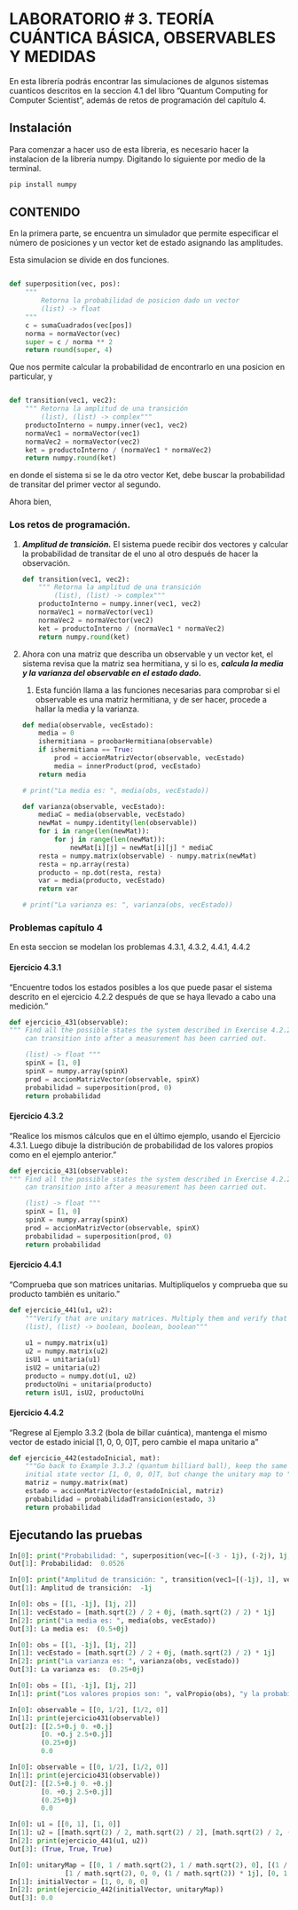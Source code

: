 # LABORATORIO # 3. TEORÍA CUÁNTICA BÁSICA, OBSERVABLES Y MEDIDAS
En esta librería podrás encontrar las simulaciones de algunos sistemas cuanticos descritos en la seccion 4.1 del libro ”Quantum Computing for Computer Scientist”, además de retos de programación del capítulo 4.

## Instalación

Para comenzar a hacer uso de esta libreria, es necesario hacer la instalacion de la librería numpy. Digitando lo siguiente por medio de la terminal.

```python
pip install numpy
```

## CONTENIDO

En la primera parte, se encuentra un simulador que permite especificar el número de posiciones y un vector ket de estado asignando las amplitudes.

Esta simulacion se divide en dos funciones. 

```python

def superposition(vec, pos):
    """
        Retorna la probabilidad de posicion dado un vector
        (list) -> float
    """
    c = sumaCuadrados(vec[pos])
    norma = normaVector(vec)
    super = c / norma ** 2
    return round(super, 4)

```

Que nos permite calcular la probabilidad de encontrarlo en una posicion en particular, y 

```python

def transition(vec1, vec2):
    """ Retorna la amplitud de una transición
        (list), (list) -> complex"""
    productoInterno = numpy.inner(vec1, vec2)
    normaVec1 = normaVector(vec1)
    normaVec2 = normaVector(vec2)
    ket = productoInterno / (normaVec1 * normaVec2)
    return numpy.round(ket)

```

en donde el sistema si se le da otro vector Ket, debe buscar la probabilidad de transitar del primer vector al segundo.

Ahora bien,
### Los retos de programación.

1. ***Amplitud de transición.*** El sistema puede recibir dos vectores y calcular la probabilidad de transitar de el uno al otro después de hacer la observación.
    
    ```python
    def transition(vec1, vec2):
        """ Retorna la amplitud de una transición
            (list), (list) -> complex"""
        productoInterno = numpy.inner(vec1, vec2)
        normaVec1 = normaVector(vec1)
        normaVec2 = normaVector(vec2)
        ket = productoInterno / (normaVec1 * normaVec2)
        return numpy.round(ket)
    ```
    
2. Ahora con una matriz que describa un observable y un vector ket, el sistema revisa que la matriz sea hermitiana, y si lo es, ***calcula la media y la varianza del observable en el estado dado.***
    1. Esta función llama a las funciones necesarias para comprobar si el observable es una matriz hermitiana, y de ser hacer, procede a hallar la media y la varianza.

    ```python
    def media(observable, vecEstado):
        media = 0
        ishermitiana = proobarHermitiana(observable)
        if ishermitiana == True:
            prod = accionMatrizVector(observable, vecEstado)
            media = innerProduct(prod, vecEstado)
        return media

    # print("La media es: ", media(obs, vecEstado))

    def varianza(observable, vecEstado):
        mediaC = media(observable, vecEstado)
        newMat = numpy.identity(len(observable))
        for i in range(len(newMat)):
            for j in range(len(newMat)):
                newMat[i][j] = newMat[i][j] * mediaC
        resta = numpy.matrix(observable) - numpy.matrix(newMat)
        resta = np.array(resta)
        producto = np.dot(resta, resta)
        var = media(producto, vecEstado)
        return var

    # print("La varianza es: ", varianza(obs, vecEstado))

    ```
### Problemas capítulo 4
En esta seccion se modelan los problemas 4.3.1, 4.3.2, 4.4.1, 4.4.2

#### Ejercicio 4.3.1

“Encuentre todos los estados posibles a los que puede pasar el sistema descrito en el ejercicio 4.2.2 después de que se haya llevado a cabo una medición.”
```python
def ejercicio_431(observable):
""" Find all the possible states the system described in Exercise 4.2.2
    can transition into after a measurement has been carried out.

    (list) -> float """
    spinX = [1, 0]
    spinX = numpy.array(spinX)
    prod = accionMatrizVector(observable, spinX)
    probabilidad = superposition(prod, 0)
    return probabilidad
```
#### Ejercicio 4.3.2

“Realice los mismos cálculos que en el último ejemplo, usando el Ejercicio 4.3.1. Luego dibuje la distribución de probabilidad de los valores propios como en el ejemplo anterior.”

```python
def ejercicio_431(observable):
""" Find all the possible states the system described in Exercise 4.2.2
    can transition into after a measurement has been carried out.

    (list) -> float """
    spinX = [1, 0]
    spinX = numpy.array(spinX)
    prod = accionMatrizVector(observable, spinX)
    probabilidad = superposition(prod, 0)
    return probabilidad
```

#### Ejercicio 4.4.1

“Comprueba que son matrices unitarias. Multiplíquelos y comprueba que su producto también es unitario.”

```python
def ejercicio_441(u1, u2):
    """Verify that are unitary matrices. Multiply them and verify that their product is also unitary.
    (list), (list) -> boolean, boolean, boolean"""
    
    u1 = numpy.matrix(u1)
    u2 = numpy.matrix(u2)
    isU1 = unitaria(u1)
    isU2 = unitaria(u2)
    producto = numpy.dot(u1, u2)
    productoUni = unitaria(producto)
    return isU1, isU2, productoUni
```

#### Ejercicio 4.4.2

“Regrese al Ejemplo 3.3.2 (bola de billar cuántica), mantenga el mismo vector de estado inicial [1, 0, 0, 0]T, pero cambie el mapa unitario a”

```python
def ejercicio_442(estadoInicial, mat):
    """Go back to Example 3.3.2 (quantum billiard ball), keep the same
    initial state vector [1, 0, 0, 0]T, but change the unitary map to """
    matriz = numpy.matrix(mat)
    estado = accionMatrizVector(estadoInicial, matriz)
    probabilidad = probabilidadTransicion(estado, 3)
    return probabilidad
```
## Ejecutando las pruebas
```python
In[0]: print("Probabilidad: ", superposition(vec=[(-3 - 1j), (-2j), 1j, 2], pos=2))
Out[1]: Probabilidad:  0.0526
```
```python
In[0]: print("Amplitud de transición: ", transition(vec1=[(-1j), 1], vec2=[1, (-1j)]))
Out[1]: Amplitud de transición:  -1j
```
```python
In[0]: obs = [[1, -1j], [1j, 2]]
In[1]: vecEstado = [math.sqrt(2) / 2 + 0j, (math.sqrt(2) / 2) * 1j]
In[2]: print("La media es: ", media(obs, vecEstado))
Out[3]: La media es:  (0.5+0j)
```
```python
In[0]: obs = [[1, -1j], [1j, 2]]
In[1]: vecEstado = [math.sqrt(2) / 2 + 0j, (math.sqrt(2) / 2) * 1j]
In[2]: print("La varianza es: ", varianza(obs, vecEstado))
Out[3]: La varianza es:  (0.25+0j)
```
```python
In[0]: obs = [[1, -1j], [1j, 2]]
In[1]: print("Los valores propios son: ", valPropio(obs), "y la probabilidad es ", probabilidadTransicion(obs, 2) )
```
```python
In[0]: observable = [[0, 1/2], [1/2, 0]]
In[1]: print(ejercicio431(observable))
Out[2]: [[2.5+0.j 0. +0.j]
        [0. +0.j 2.5+0.j]]
        (0.25+0j)
        0.0
```
```python
In[0]: observable = [[0, 1/2], [1/2, 0]]
In[1]: print(ejercicio431(observable))
Out[2]: [[2.5+0.j 0. +0.j]
        [0. +0.j 2.5+0.j]]
        (0.25+0j)
        0.0
```
```python
In[0]: u1 = [[0, 1], [1, 0]]
In[1]: u2 = [[math.sqrt(2) / 2, math.sqrt(2) / 2], [math.sqrt(2) / 2, (math.sqrt(2) / 2) * -1]]
In[2]: print(ejercicio_441(u1, u2))
Out[3]: (True, True, True)
```
```python
In[0]: unitaryMap = [[0, 1 / math.sqrt(2), 1 / math.sqrt(2), 0], [(1 / math.sqrt(2)) * 1j, 0, 0, 1 / math.sqrt(2)],
              [1 / math.sqrt(2), 0, 0, (1 / math.sqrt(2)) * 1j], [0, 1 / math.sqrt(2), (1 / math.sqrt(2)) * -1, 0]]
In[1]: initialVector = [1, 0, 0, 0]
In[2]: print(ejercicio_442(initialVector, unitaryMap))
Out[3]: 0.0
```
